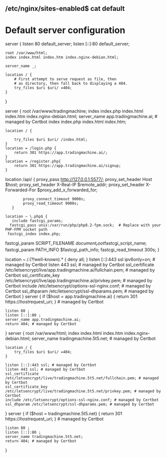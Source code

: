 ## /etc/nginx/sites-enabled$ cat default 


# Default server configuration
server {
	listen 80 default_server;
	listen [::]:80 default_server;

	root /var/www/html;
	index index.html index.htm index.nginx-debian.html;

	server_name _;

	location / {
		# First attempt to serve request as file, then
		# as directory, then fall back to displaying a 404.
		try_files $uri $uri/ =404;
	}
}

server {
	root /var/www/tradingmachine;
	index index.php index.html index.htm index.nginx-debian.html;
	server_name app.tradingmachine.ai; # managed by Certbot
	  index index.php index.html index.htm;

    location / {

	    try_files $uri $uri/ /index.html;
    }
    location = /login.php {
        return 301 https://app.tradingmachine.ai/;
    }
    location = /register.php{
	    return 301 https://app.tradingmachine.ai/signup;
    }

 location /api/ {
                proxy_pass  http://127.0.0.1:5577/;
                proxy_set_header Host $host;
                proxy_set_header X-Real-IP $remote_addr;
                proxy_set_header X-Forwarded-For $proxy_add_x_forwarded_for;

    		proxy_connect_timeout 9000s;
    		proxy_read_timeout 9000s;
       }

    location ~ \.php$ {
       include fastcgi_params;
      fastcgi_pass unix:/var/run/php/php8.2-fpm.sock;  # Replace with your PHP-FPM socket path
     fastcgi_index index.php;
   fastcgi_param SCRIPT_FILENAME $document_root$fastcgi_script_name;
   fastcgi_param PATH_INFO $fastcgi_path_info;
	fastcgi_read_timeout 300s;
   }

  location ~ /\.(?!well-known).* {
    deny all;
}
    listen [::]:443 ssl ipv6only=on; # managed by Certbot
    listen 443 ssl; # managed by Certbot
    ssl_certificate /etc/letsencrypt/live/app.tradingmachine.ai/fullchain.pem; # managed by Certbot
    ssl_certificate_key /etc/letsencrypt/live/app.tradingmachine.ai/privkey.pem; # managed by Certbot
    include /etc/letsencrypt/options-ssl-nginx.conf; # managed by Certbot
    ssl_dhparam /etc/letsencrypt/ssl-dhparams.pem; # managed by Certbot
}
server {
    if ($host = app.tradingmachine.ai) {
        return 301 https://$host$request_uri;
    } # managed by Certbot


	listen 80 ;
	listen [::]:80 ;
    server_name app.tradingmachine.ai;
    return 404; # managed by Certbot


}
server {
	root /var/www/html;
	index index.html index.htm index.nginx-debian.html;
    server_name tradingmachine.5t5.net; # managed by Certbot


	location / {
		try_files $uri $uri/ =404;
	}

    listen [::]:443 ssl; # managed by Certbot
    listen 443 ssl; # managed by Certbot
    ssl_certificate /etc/letsencrypt/live/tradingmachine.5t5.net/fullchain.pem; # managed by Certbot
    ssl_certificate_key /etc/letsencrypt/live/tradingmachine.5t5.net/privkey.pem; # managed by Certbot
    include /etc/letsencrypt/options-ssl-nginx.conf; # managed by Certbot
    ssl_dhparam /etc/letsencrypt/ssl-dhparams.pem; # managed by Certbot

}
server {
    if ($host = tradingmachine.5t5.net) {
        return 301 https://$host$request_uri;
    } # managed by Certbot


	listen 80 ;
	listen [::]:80 ;
    server_name tradingmachine.5t5.net;
    return 404; # managed by Certbot


}
